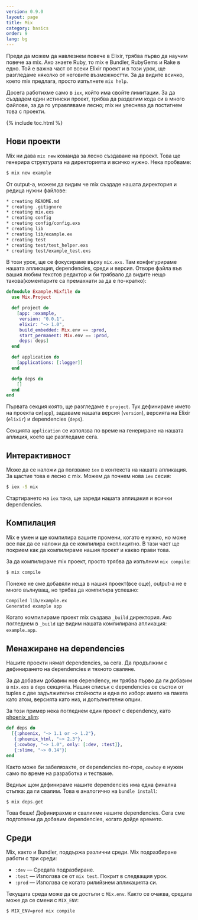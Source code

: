 ```yaml
---
version: 0.9.0
layout: page
title: Mix
category: basics
order: 9
lang: bg
---
```


Преди да можем да навлезнем повече в Elixir, трябва първо да научим повече за mix. Ако знаете Ruby, то mix е Bundler, RubyGems и Rake в едно. Той е важна част от всеки Elixir проект и в този урок, ще разгледаме няколко от неговите възможностти. За да видите всичко, което mix предлага, просто изпълнете `mix help`.

Досега работихме само в `iex`, който има свойте лимитации. За да създадем един истински проект, трябва да разделим кода си в много файлове, за да го управляваме лесно; mix ни улеснява да постигнем това с проекти.

{% include toc.html %}

## Нови проекти

Mix ни дава `mix new` команда за лесно създаване на проект. Това ще генерира структурата на директорията и  всичко нужно. Нека пробваме:

```bash
$ mix new example
```

От output-a, можем да видим че mix създаде нашата директория и редица нужни файлове:

```bash
* creating README.md
* creating .gitignore
* creating mix.exs
* creating config
* creating config/config.exs
* creating lib
* creating lib/example.ex
* creating test
* creating test/test_helper.exs
* creating test/example_test.exs
```

В този урок, ще се фокусираме върху `mix.exs`.  Там конфигурираме нашата апликация, dependencies, среди и версия. Отворе файла във вашия любим текстов редактор и би трябвало да видите нещо такова(коментарите са премахнати за да е по-кратко):

```elixir
defmodule Example.Mixfile do
  use Mix.Project

  def project do
    [app: :example,
     version: "0.0.1",
     elixir: "~> 1.0",
     build_embedded: Mix.env == :prod,
     start_permanent: Mix.env == :prod,
     deps: deps]
  end

  def application do
    [applications: [:logger]]
  end

  defp deps do
    []
  end
end
```

Първата секция която, ще разгледаме е `project`. Тук дефинираме името на проекта си(`app`), задаваме нашата версия (`version`), версията на Elixir (`elixir`) и dependencies (`deps`).

Секцията `application` се използва по време на генериране на нашата аплиция, което ще разгледаме сега.

## Интерактивност

Може да се наложи да ползваме `iex` в контекста на нашата апликация.  За щастие това е лесно с mix.  Можем да почнем нова `iex` сесия:

```bash
$ iex -S mix
```

Стартирането на `iex` така, ще зареди нашата аплицакия и всички dependencies.

## Компилация

Mix е умен и ще компилира вашите промени, когато е нужно, но може все пак да се наложи да се компилира експлицитно.  В тази част ще покрием как да компилираме нашия проект и какво прави това.

За да компилираме mix проект, просто трябва да изпълним `mix compile`:

```bash
$ mix compile
```

Понеже не сме добавяли неща в нашия проект(все още), output-a не е много вълнуващ, но трябва да компилира успешно:

```bash
Compiled lib/example.ex
Generated example app
```

Когато компилираме проект mix създава `_build` директория.  Ако погледнем в `_build` ще видим нашата компилирана апликация: `example.app`.

## Менажиране на dependencies

Нашите проекти нямат dependencies, за сега. Да продължим с дефинирането на dependencies и тяхното сваляне.

За да добавим добавим нов dependency, ни трябва първо да ги добавим в `mix.exs` в `deps` секцията. Нашия списък с dependencies се състои от tuples с две задължителни стойности и една по избор: името на пакета като атом, версията като низ, и допълнителни опции.

За този пример нека погледнем един проект с dependency, като [phoenix_slim](https://github.com/doomspork/phoenix_slim):

```elixir
def deps do
  [{:phoenix, "~> 1.1 or ~> 1.2"},
   {:phoenix_html, "~> 2.3"},
   {:cowboy, "~> 1.0", only: [:dev, :test]},
   {:slime, "~> 0.14"}]
end
```

Както може би забелязахте, от dependencies по-горе, `cowboy` е нужен само по време на разработка и тестваме.

Веднъж щом дефинираме нашите dependencies има една финална стъпка: да ги свалим.  Това е аналогично на `bundle install`:

```bash
$ mix deps.get
```

Това беше!  Дефинирахме и свалихме нашите dependencies.  Сега сме подготвени да добавим dependencies, когато дойде времето.

## Среди

Mix, както и Bundler, поддържа различни среди.  Mix подразбиране работи с три среди:

+ `:dev` — Средата подразбиране.
+ `:test` — Използва се от `mix test`. Покрит в следващия урок.
+ `:prod` — Използва се когато рилийзнем апликацията си.

Текущата среда може да се достъпи с `Mix.env`.  Както се очаква, средата може да се смени с `MIX_ENV`:

```bash
$ MIX_ENV=prod mix compile
```
